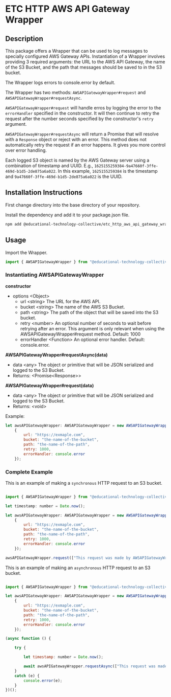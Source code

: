 # ETC HTTP AWS API Gateway Wrapper

## Description
This package offers a Wrapper that can be used to log messages to specially configured AWS Gateway APIs.  Instantiation of a Wrapper involves providing 3 required arguments: the URL to the AWS API Gateway, the name of the S3 Bucket, and the path that messages should be saved to in the S3 bucket.

The Wrapper logs errors to console.error by default.

The Wrapper has two methods: `AWSAPIGatewayWrapper#request` and `AWSAPIGatewayWrapper#requestAsync`.

`AWSAPIGatewayWrapper#request` will handle erros by logging the error to the `errorHandler` specified in the constructor.  It will then continue to retry the request after the number seconds specified by the constructor's `retry` argument.

`AWSAPIGatewayWrapper#requestAsync` will return a Promise that will resolve with a `Response` object or reject with an error.  This method does not automatically retry the request if an error happens.  It gives you more control over error handling.

Each logged S3 object is named by the AWS Gateway server using a combination of timestamp and UUID.  E.g., `1625155259384-9a47660f-3ffe-469d-b1d5-2de875a6a022`. In this example, `1625155259384` is the timestamp and `9a47660f-3ffe-469d-b1d5-2de875a6a022` is the UUID.

## Installation Instructions

First change directory into the base directory of your repository.

Install the dependency and add it to your package.json file.
```bash
npm add @educational-technology-collective/etc_http_aws_api_gateway_wrapper
```

## Usage

Import the Wrapper.

```js
import { AWSAPIGatewayWrapper } from "@educational-technology-collective/etc_http_aws_api_gateway_wrapper"
```

### Instantiating AWSAPIGatewayWrapper

**constructor**
 * options \<Object\>
   * url \<string\> The URL for the AWS API.
   * bucket \<string\> The name of the AWS S3 Bucket.
   * path \<string\> The path of the object that will be saved into the S3 bucket.
   * retry \<number\> An optional number of seconds to wait before retrying after an error. This argument is only relevant when using the AWSAPIGatewayWrapper#request method.  Default: 1000
   * errorHandler \<Function\> An optional error handler.  Default: console.error.

**AWSAPIGatewayWrapper#requestAsync(data)**
 * data \<any\> The object or primitive that will be JSON serialized and logged to the S3 Bucket.
 * Returns: \<Promise\<Response\>\>

**AWSAPIGatewayWrapper#request(data)**
 * data \<any\> The object or primitive that will be JSON serialized and logged to the S3 Bucket.
 * Returns: \<void\>

Example:
```js
let awsAPIGatewayWrapper: AWSAPIGatewayWrapper = new AWSAPIGatewayWrapper(
    {
        url: "https://exmaple.com",
        bucket: "the-name-of-the-bucket",
        path: "the-name-of-the-path",
        retry: 1000,
        errorHandler: console.error
    });
```

### Complete Example

This is an example of making a `synchronous` HTTP request to an S3 bucket.

```js

import { AWSAPIGatewayWrapper } from "@educational-technology-collective/etc_http_aws_api_gateway_wrapper";

let timestamp: number = Date.now();

let awsAPIGatewayWrapper: AWSAPIGatewayWrapper = new AWSAPIGatewayWrapper(
    {
        url: "https://exmaple.com",
        bucket: "the-name-of-the-bucket",
        path: "the-name-of-the-path",
        retry: 1000,
        errorHandler: console.error
    });

awsAPIGatewayWrapper.request(["This request was made by AWSAPIGatewayWrapper#request.", timestamp]);
```

This is an example of making an `asynchronous` HTTP request to an S3 bucket.

```js

import { AWSAPIGatewayWrapper } from "@educational-technology-collective/etc_http_aws_api_gateway_wrapper";

let awsAPIGatewayWrapper: AWSAPIGatewayWrapper = new AWSAPIGatewayWrapper(
    {
        url: "https://exmaple.com",
        bucket: "the-name-of-the-bucket",
        path: "the-name-of-the-path",
        retry: 1000,
        errorHandler: console.error
    });

(async function () {

    try {

        let timestamp: number = Date.now();

        await awsAPIGatewayWrapper.requestAsync(["This request was made by AWSAPIGatewayWrapper#requestAsync.", timestamp]);
    }
    catch (e) {
        console.error(e);
    }
})();
```